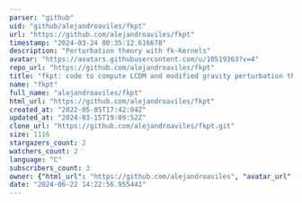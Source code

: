 ```yaml
---
parser: "github"
uid: "github/alejandroaviles/fkpt"
url: "https://github.com/alejandroaviles/fkpt"
timestamp: "2024-03-24 00:35:12.616678"
description: "Perturbation theory with fk-Kernels"
avatar: "https://avatars.githubusercontent.com/u/10519363?v=4"
repo_url: "https://github.com/alejandroaviles/fkpt"
title: "fkpt: code to compute LCDM and modified gravity perturbation theory using fk-kernels"
name: "fkpt"
full_name: "alejandroaviles/fkpt"
html_url: "https://github.com/alejandroaviles/fkpt"
created_at: "2022-05-05T17:42:04Z"
updated_at: "2024-03-15T19:09:52Z"
clone_url: "https://github.com/alejandroaviles/fkpt.git"
size: 1116
stargazers_count: 2
watchers_count: 2
language: "C"
subscribers_count: 3
owner: {"html_url": "https://github.com/alejandroaviles", "avatar_url": "https://avatars.githubusercontent.com/u/10519363?v=4", "login": "alejandroaviles", "type": "User"}
date: "2024-06-22 14:22:56.955441"
---
```

